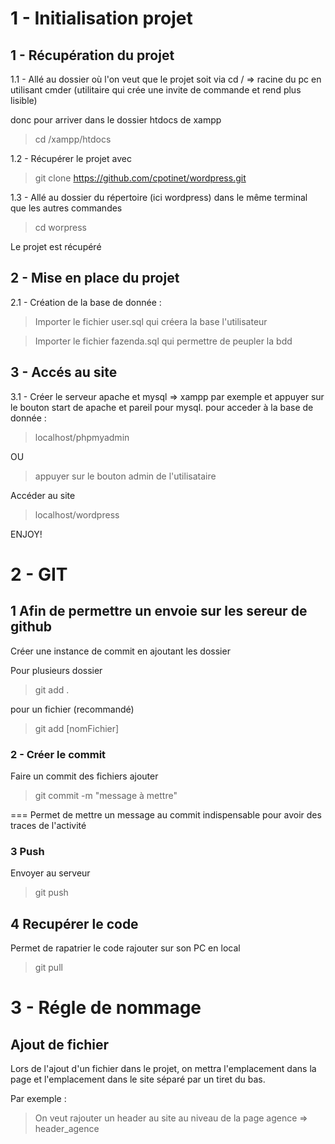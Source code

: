 # 1 - Initialisation projet

## 1 - Récupération du projet

1.1 - Allé au dossier où l'on veut que le projet soit via
cd / => racine du pc en utilisant cmder (utilitaire qui crée une invite de commande et rend plus lisible)

donc pour arriver dans le dossier htdocs de xampp
>cd /xampp/htdocs

1.2 - Récupérer le projet avec

> git clone https://github.com/cpotinet/wordpress.git

1.3 - Allé au dossier du répertoire (ici wordpress) dans le même terminal que les autres commandes

> cd worpress

Le projet est récupéré

## 2 - Mise en place du projet

2.1 - Création de la base de donnée :

>Importer le fichier user.sql qui créera la base l'utilisateur

>Importer le fichier fazenda.sql qui permettre de peupler la bdd

## 3 - Accés au site

3.1 - Créer le serveur apache et mysql => xampp par exemple et appuyer sur le bouton start de apache et pareil pour mysql.
pour acceder à la base de donnée :

>localhost/phpmyadmin

OU

>appuyer sur le bouton admin de l'utilisataire

Accéder au site

>localhost/wordpress

ENJOY!

# 2 - GIT

## 1 Afin de permettre un envoie sur les sereur de github

Créer une instance de commit en ajoutant les dossier 

Pour plusieurs dossier
>git add . 

pour un fichier (recommandé)
>git add [nomFichier]

### 2 - Créer le commit 

Faire un commit des fichiers ajouter
>git commit -m "message à mettre"

=== Permet de mettre un message au commit indispensable pour avoir des traces de l'activité

### 3 Push

Envoyer au serveur
>git push

## 4 Recupérer le code 

Permet de rapatrier le code rajouter sur son PC en local
>git pull

# 3 - Régle de nommage 

## Ajout de fichier 

Lors de l'ajout d'un fichier dans le projet, on mettra l'emplacement dans la page et l'emplacement dans le site séparé par un tiret du bas.

Par exemple : 

>On veut rajouter un header au site au niveau de la page agence => header_agence 







